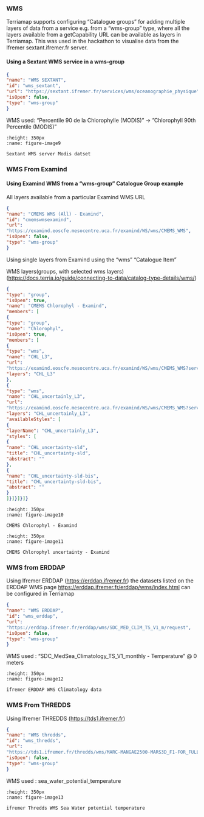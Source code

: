 
### WMS

Terriamap supports configuring “Catalogue groups” for adding multiple
layers of data from a service e.g. from a “wms-group” type, where all
the layers available from a getCapability URL can be available as layers
in Terriamap. This was used in the hackathon to visualise data from the
Ifremer sextant.ifremer.fr server.

#### Using a Sextant WMS service in a wms-group
```json
{
"name": "WMS SEXTANT",
"id": "wms_sextant",
"url": "https://sextant.ifremer.fr/services/wms/oceanographie_physique",
"isOpen": false,
"type": "wms-group"
}
```
WMS used: “Percentile 90 de la Chlorophylle (MODIS)” -\> ”Chlorophyll
90th Percentile (MODIS)”


```{figure} content/image9.png
:height: 350px
:name: figure-image9

Sextant WMS server Modis datset
```

### WMS From Examind

#### Using Examind WMS from a “wms-group” Catalogue Group example

All layers available from a particular Examind WMS URL
```json
{
"name": "CMEMS WMS (All) - Examind",
"id": "cmemswmsexamind",
"url":
"https://examind.eoscfe.mesocentre.uca.fr/examind/WS/wms/CMEMS_WMS",
"isOpen": false,
"type": "wms-group"
}
```
Using single layers from Examind using the “wms” “Catalogue Item”

WMS layers(groups, with selected wms layers)
([<u>https://docs.terria.io/guide/connecting-to-data/catalog-type-details/wms/</u>](https://docs.terria.io/guide/connecting-to-data/catalog-type-details/wms/))

```json
{
"type": "group",
"isOpen": true,
"name": "CMEMS Chlorophyl - Examind",
"members": [
{
"type": "group",
"name": "Chlorophyl",
"isOpen": true,
"members": [
{
"type": "wms",
"name": "CHL_L3",
"url":
"https://examind.eoscfe.mesocentre.uca.fr/examind/WS/wms/CMEMS_WMS?service=WMS&version=1.3.0&request=GetCapabilities",
"layers": "CHL_L3"
},
{
"type": "wms",
"name": "CHL_uncertainly_L3",
"url":
"https://examind.eoscfe.mesocentre.uca.fr/examind/WS/wms/CMEMS_WMS?service=WMS&version=1.3.0&request=GetCapabilities",
"layers": "CHL_uncertainly_L3",
"availableStyles": [
{
"layerName": "CHL_uncertainly_L3",
"styles": [
{
"name": "CHL_uncertainty-sld",
"title": "CHL_uncertainty-sld",
"abstract": ""
},
{
"name": "CHL_uncertainty-sld-bis",
"title": "CHL_uncertainty-sld-bis",
"abstract": ""
}
]}]}]}]}
```

```{figure} content/image10.png
:height: 350px
:name: figure-image10

CMEMS Chlorophyl - Examind
```

```{figure} content/image11.png
:height: 350px
:name: figure-image11

CMEMS Chlorophyl uncertainty - Examind
```

### WMS from ERDDAP

Using Ifremer ERDDAP
([<u>https://erddap.ifremer.fr</u>](https://erddap.ifremer.fr)) the
datasets listed on the ERDDAP WMS page
[<u>https://erddap.ifremer.fr/erddap/wms/index.html</u>](https://erddap.ifremer.fr/erddap/wms/index.html)
can be configured in Terriamap
```json
{
"name": "WMS ERDDAP",
"id": "wms_erddap",
"url":
"https://erddap.ifremer.fr/erddap/wms/SDC_MED_CLIM_TS_V1_m/request",
"isOpen": false,
"type": "wms-group"
}
```
WMS used : “SDC_MedSea_Climatology_TS_V1_monthly - Temperature” @ 0
meters

```{figure} content/image12.png
:height: 350px
:name: figure-image12

ifremer ERDDAP WMS Climatology data
```

### WMS From THREDDS

Using Ifremer THREDDS
([<u>https://tds1.ifremer.fr</u>](https://erddap.ifremer.fr))

```json
{
"name": "WMS thredds",
"id": "wms_thredds",
"url":
"https://tds1.ifremer.fr/thredds/wms/MARC-MANGAE2500-MARS3D_F1-FOR_FULL_TIME_SERIE",
"isOpen": false,
"type": "wms-group"
}
```

WMS used : sea_water_potential_temperature


```{figure} content/image13.png
:height: 350px
:name: figure-image13

ifremer Thredds WMS Sea Water potential temperature
```

